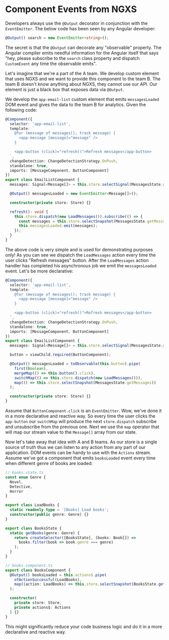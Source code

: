 # Component Events from NGXS

Developers always use the `@Output` decorator in conjunction with the `EventEmitter`. The below code has been seen by any Angular developer:

```ts
@Output() search = new EventEmitter<string>();
```

The secret is that the `@Output` can decorate any "observable" property. The Angular compiler emits needful information for the Angular itself that says "hey, please subscribe to the `search` class property and dispatch `CustomEvent` any time the observable emits".

Let's imagine that we're a part of the A team. We develop custom element that uses NGXS and we want to provide this component to the team B. The team B doesn't know anything about NGXS, they cannot use our API. Our element is just a black box that exposes data via `@Output`.

We develop the `app-email-list` custom element that emits `messagesLoaded` DOM event and gives the data to the team B for analytics. Given the following code:

```ts
@Component({
  selector: 'app-email-list',
  template: `
    @for (message of messages(); track message) {
      <app-message [message]="message" />
    }

    <app-button (click)="refresh()">Refresh messages</app-button>
  `,
  changeDetection: ChangeDetectionStrategy.OnPush,
  standalone: true,
  imports: [MessageComponent, ButtonComponent]
})
export class EmailListComponent {
  messages: Signal<Message[]> = this.store.selectSignal(MessagesState.getMessages);

  @Output() messagesLoaded = new EventEmitter<Message[]>();

  constructor(private store: Store) {}

  refresh(): void {
    this.store.dispatch(new LoadMessages()).subscribe(() => {
      const messages = this.store.selectSnapshot(MessagesState.getMessages);
      this.messagesLoaded.emit(messages);
    });
  }
}
```

The above code is very simple and is used for demonstrating purposes only! As you can see we dispatch the `LoadMessages` action every time the user clicks "Refresh messages" button. After the `LoadMessages` action handler has completed his asynchronous job we emit the `messagesLoaded` event. Let's be more declarative:

```ts
@Component({
  selector: 'app-email-list',
  template: `
    @for (message of messages(); track message) {
      <app-message [message]="message" />
    }

    <app-button (click)="refresh()">Refresh messages</app-button>
  `,
  changeDetection: ChangeDetectionStrategy.OnPush,
  standalone: true,
  imports: [MessageComponent, ButtonComponent]
})
export class EmailListComponent {
  messages: Signal<Message[]> = this.store.selectSignal(MessagesState.getMessages);

  button = viewChild.required(ButtonComponent);

  @Output() messagesLoaded = toObservable(this.button).pipe(
    first(Boolean),
    mergeMap(() => this.button().click),
    switchMap(() => this.store.dispatch(new LoadMessages())),
    map(() => this.store.selectSnapshot(MessagesState.getMessages))
  );

  constructor(private store: Store) {}
}
```

Assume that `ButtonComponent.click` is an `EventEmitter`. Wow, we've done it in a more declarative and reactive way. So every time the user clicks the `app-button` our `switchMap` will produce the next `store.dispatch` subscribe and unsubscribe from the previous one. Next we use the `map` operator that will map our stream value to the `Message[]` array from our state.

Now let's take away that idea with A and B teams. As our store is a single source of truth thus we can listen to any action from any part of our application. DOM events can be handy to use with the `Actions` stream. Assume we've got a component that emits `booksLoaded` event every time when different genre of books are loaded:

```ts
// books.state.ts
const enum Genre {
  Novel,
  Detective,
  Horror
}

export class LoadBooks {
  static readonly type = '[Books] Load books';
  constructor(public genre: Genre) {}
}

export class BooksState {
  static getBooks(genre: Genre) {
    return createSelector([BooksState], (books: Book[]) =>
      books.filter(book => book.genre === genre)
    );
  }
}

// books.component.ts
export class BooksComponent {
  @Output() booksLoaded = this.actions$.pipe(
    ofActionSuccessful(LoadBooks),
    map((action: LoadBooks) => this.store.selectSnapshot(BooksState.getBooks(action.genre)))
  );

  constructor(
    private store: Store,
    private actions$: Actions
  ) {}
}
```

This might significantly reduce your code business logic and do it in a more declarative and reactive way.
